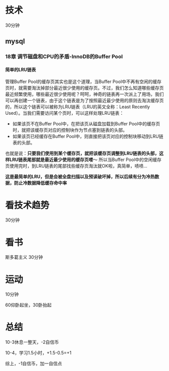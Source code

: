 # 技术
30分钟
## mysql
### 18章 调节磁盘和CPU的矛盾-InnoDB的Buffer Pool
#### 简单的LRU链表
管理Buffer Pool的缓存页其实也是这个道理，当Buffer Pool中不再有空闲的缓存页时，就需要淘汰掉部分最近很少使用的缓存页。不过，我们怎么知道哪些缓存页最近频繁使用，哪些最近很少使用呢？呵呵，神奇的链表再一次派上了用场，我们可以再创建一个链表，由于这个链表是为了按照最近最少使用的原则去淘汰缓存页的，所以这个链表可以被称为LRU链表（LRU的英文全称：Least Recently Used）。当我们需要访问某个页时，可以这样处理LRU链表：

- 如果该页不在Buffer Pool中，在把该页从磁盘加载到Buffer Pool中的缓存页时，就把该缓存页对应的控制块作为节点塞到链表的头部。
- 如果该页已经缓存在Buffer Pool中，则直接把该页对应的控制块移动到LRU链表的头部。

也就是说：**只要我们使用到某个缓存页，就把该缓存页调整到LRU链表的头部，这样LRU链表尾部就是最近最少使用的缓存页喽**～ 所以当Buffer Pool中的空闲缓存页使用完时，到LRU链表的尾部找些缓存页淘汰就OK啦，真简单，啧啧...

**这是最简单的LRU，但是会被全盘扫描以及预读破坏掉，所以后续有分为冷热数据，防止冷数据降低缓存命中率**

# 看技术趋势
30分钟

# 看书
斯多葛主义 30分钟

# 运动
10分钟

60仰卧起坐，30卧抬起

# 总结
10-3休息一整天，-2自信币

10-4，学习1.5小时，+1.5-0.5=+1

综上，-1自信币，加一自信点